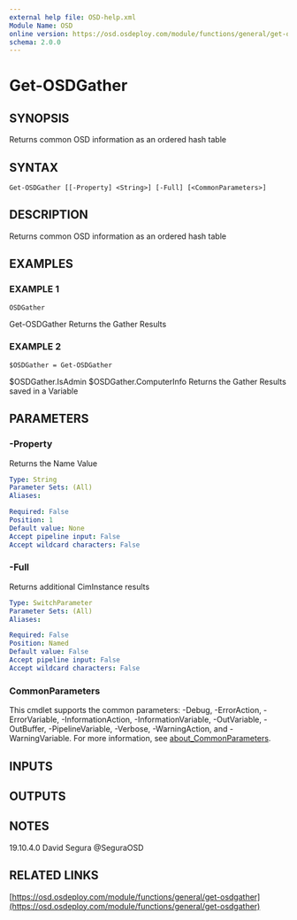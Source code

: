 ```yaml
---
external help file: OSD-help.xml
Module Name: OSD
online version: https://osd.osdeploy.com/module/functions/general/get-osdgather
schema: 2.0.0
---
```


# Get-OSDGather

## SYNOPSIS
Returns common OSD information as an ordered hash table

## SYNTAX

```
Get-OSDGather [[-Property] <String>] [-Full] [<CommonParameters>]
```

## DESCRIPTION
Returns common OSD information as an ordered hash table

## EXAMPLES

### EXAMPLE 1
```
OSDGather
```

Get-OSDGather
Returns the Gather Results

### EXAMPLE 2
```
$OSDGather = Get-OSDGather
```

$OSDGather.IsAdmin
$OSDGather.ComputerInfo
Returns the Gather Results saved in a Variable

## PARAMETERS

### -Property
Returns the Name Value

```yaml
Type: String
Parameter Sets: (All)
Aliases:

Required: False
Position: 1
Default value: None
Accept pipeline input: False
Accept wildcard characters: False
```

### -Full
Returns additional CimInstance results

```yaml
Type: SwitchParameter
Parameter Sets: (All)
Aliases:

Required: False
Position: Named
Default value: False
Accept pipeline input: False
Accept wildcard characters: False
```

### CommonParameters
This cmdlet supports the common parameters: -Debug, -ErrorAction, -ErrorVariable, -InformationAction, -InformationVariable, -OutVariable, -OutBuffer, -PipelineVariable, -Verbose, -WarningAction, and -WarningVariable. For more information, see [about_CommonParameters](http://go.microsoft.com/fwlink/?LinkID=113216).

## INPUTS

## OUTPUTS

## NOTES
19.10.4.0   David Segura @SeguraOSD

## RELATED LINKS

[https://osd.osdeploy.com/module/functions/general/get-osdgather](https://osd.osdeploy.com/module/functions/general/get-osdgather)


